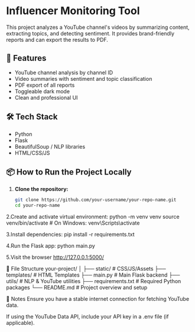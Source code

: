 # Influencer Monitoring Tool

This project analyzes a YouTube channel's videos by summarizing content, extracting topics, and detecting sentiment. It provides brand-friendly reports and can export the results to PDF.

## 🚀 Features

- YouTube channel analysis by channel ID
- Video summaries with sentiment and topic classification
- PDF export of all reports
- Toggleable dark mode
- Clean and professional UI

## 🛠️ Tech Stack

- Python
- Flask
- BeautifulSoup / NLP libraries
- HTML/CSS/JS

## 📦 How to Run the Project Locally

1. **Clone the repository:**
   ```bash
   git clone https://github.com/your-username/your-repo-name.git
   cd your-repo-name

2.Create and activate virtual environment:
python -m venv venv
source venv/bin/activate     # On Windows: venv\Scripts\activate

3.Install dependencies:
pip install -r requirements.txt

4.Run the Flask app:
python main.py

5.Visit the browser
http://127.0.0.1:5000/

📁 File Structure
your-project/
│
├── static/              # CSS/JS/Assets
├── templates/           # HTML Templates
├── main.py              # Main Flask backend
├── utils/               # NLP & YouTube utilities
├── requirements.txt     # Required Python packages
└── README.md            # Project overview and setup

📌 Notes
Ensure you have a stable internet connection for fetching YouTube data.

If using the YouTube Data API, include your API key in a .env file (if applicable).


